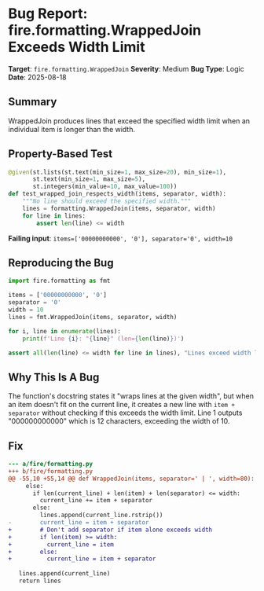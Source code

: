 # Bug Report: fire.formatting.WrappedJoin Exceeds Width Limit

**Target**: `fire.formatting.WrappedJoin`
**Severity**: Medium
**Bug Type**: Logic
**Date**: 2025-08-18

## Summary

WrappedJoin produces lines that exceed the specified width limit when an individual item is longer than the width.

## Property-Based Test

```python
@given(st.lists(st.text(min_size=1, max_size=20), min_size=1),
       st.text(min_size=1, max_size=5),
       st.integers(min_value=10, max_value=100))
def test_wrapped_join_respects_width(items, separator, width):
    """No line should exceed the specified width."""
    lines = formatting.WrappedJoin(items, separator, width)
    for line in lines:
        assert len(line) <= width
```

**Failing input**: `items=['00000000000', '0'], separator='0', width=10`

## Reproducing the Bug

```python
import fire.formatting as fmt

items = ['00000000000', '0']
separator = '0'
width = 10
lines = fmt.WrappedJoin(items, separator, width)

for i, line in enumerate(lines):
    print(f'Line {i}: "{line}" (len={len(line)})')

assert all(len(line) <= width for line in lines), "Lines exceed width limit"
```

## Why This Is A Bug

The function's docstring states it "wraps lines at the given width", but when an item doesn't fit on the current line, it creates a new line with `item + separator` without checking if this exceeds the width limit. Line 1 outputs "000000000000" which is 12 characters, exceeding the width of 10.

## Fix

```diff
--- a/fire/formatting.py
+++ b/fire/formatting.py
@@ -55,10 +55,14 @@ def WrappedJoin(items, separator=' | ', width=80):
     else:
       if len(current_line) + len(item) + len(separator) <= width:
         current_line += item + separator
       else:
         lines.append(current_line.rstrip())
-        current_line = item + separator
+        # Don't add separator if item alone exceeds width
+        if len(item) >= width:
+          current_line = item
+        else:
+          current_line = item + separator
 
   lines.append(current_line)
   return lines
```